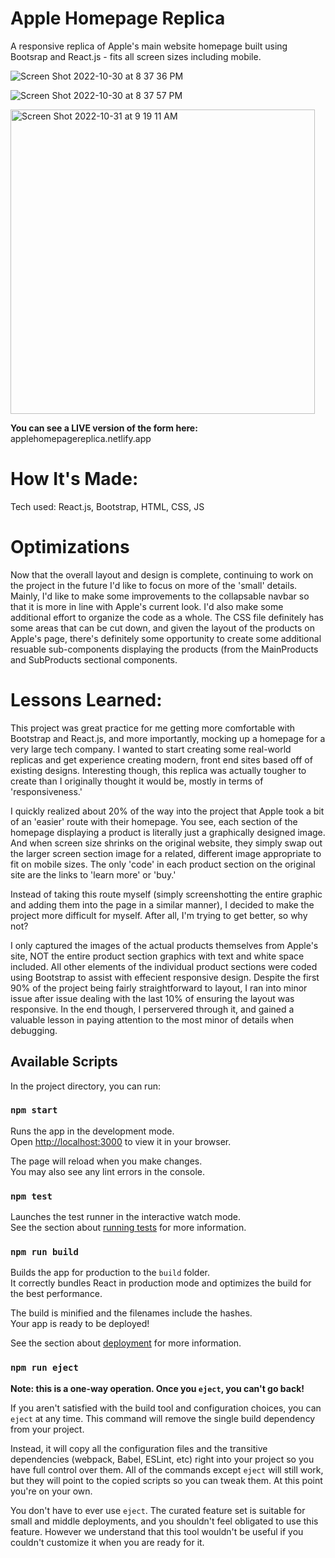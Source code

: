 # Apple Homepage Replica

A responsive replica of Apple's main website homepage built using Bootsrap and React.js - fits all screen sizes including mobile.

![Screen Shot 2022-10-30 at 8 37 36 PM](https://user-images.githubusercontent.com/74276666/199016868-8123c2e3-80a5-438d-91a0-398739465ffc.png)

![Screen Shot 2022-10-30 at 8 37 57 PM](https://user-images.githubusercontent.com/74276666/199016882-e5043e2c-1756-4b4b-84f3-d8d3aeab0e94.png)

<img width="487" alt="Screen Shot 2022-10-31 at 9 19 11 AM" src="https://user-images.githubusercontent.com/74276666/199017243-1ae5ce7c-5d68-4989-86b9-fd6d3e3ccb01.png">

**You can see a LIVE version of the form here:** applehomepagereplica.netlify.app

# How It's Made:
Tech used: React.js, Bootstrap, HTML, CSS, JS

# Optimizations
Now that the overall layout and design is complete, continuing to work on the project in the future I'd like to focus on more of the 'small' details. Mainly, I'd like to make some improvements to the collapsable navbar so that it is more in line with Apple's current look. I'd also make some additional effort to organize the code as a whole. The CSS file definitely has some areas that can be cut down, and given the layout of the products on Apple's page, there's definitely some opportunity to create some additional resuable sub-components displaying the products (from the MainProducts and SubProducts sectional components.

# Lessons Learned:
This project was great practice for me getting more comfortable with Bootstrap and React.js, and more importantly, mocking up a homepage for a very large tech company. I wanted to start creating some real-world replicas and get experience creating modern, front end sites based off of existing designs. Interesting though, this replica was actually tougher to create than I originally thought it would be, mostly in terms of 'responsiveness.'

I quickly realized about 20% of the way into the project that Apple took a bit of an 'easier' route with their homepage. You see, each section of the homepage displaying a product is literally just a graphically designed image. And when screen size shrinks on the original website, they simply swap out the larger screen section image for a related, different image appropriate to fit on mobile sizes. The only 'code' in each product section on the original site are the links to 'learn more' or 'buy.'

Instead of taking this route myself (simply screenshotting the entire graphic and adding them into the page in a similar manner), I decided to make the project more difficult for myself. After all, I'm trying to get better, so why not? 

I only captured the images of the actual products themselves from Apple's site, NOT the entire product section graphics with text and white space included. All other elements of the individual product sections were coded using Bootstrap to assist with effecient responsive design. Despite the first 90% of the project being fairly straightforward to layout, I ran into minor issue after issue dealing with the last 10% of ensuring the layout was responsive. In the end though, I perservered through it, and gained a valuable lesson in paying attention to the most minor of details when debugging.

## Available Scripts

In the project directory, you can run:

### `npm start`

Runs the app in the development mode.\
Open [http://localhost:3000](http://localhost:3000) to view it in your browser.

The page will reload when you make changes.\
You may also see any lint errors in the console.

### `npm test`

Launches the test runner in the interactive watch mode.\
See the section about [running tests](https://facebook.github.io/create-react-app/docs/running-tests) for more information.

### `npm run build`

Builds the app for production to the `build` folder.\
It correctly bundles React in production mode and optimizes the build for the best performance.

The build is minified and the filenames include the hashes.\
Your app is ready to be deployed!

See the section about [deployment](https://facebook.github.io/create-react-app/docs/deployment) for more information.

### `npm run eject`

**Note: this is a one-way operation. Once you `eject`, you can't go back!**

If you aren't satisfied with the build tool and configuration choices, you can `eject` at any time. This command will remove the single build dependency from your project.

Instead, it will copy all the configuration files and the transitive dependencies (webpack, Babel, ESLint, etc) right into your project so you have full control over them. All of the commands except `eject` will still work, but they will point to the copied scripts so you can tweak them. At this point you're on your own.

You don't have to ever use `eject`. The curated feature set is suitable for small and middle deployments, and you shouldn't feel obligated to use this feature. However we understand that this tool wouldn't be useful if you couldn't customize it when you are ready for it.
